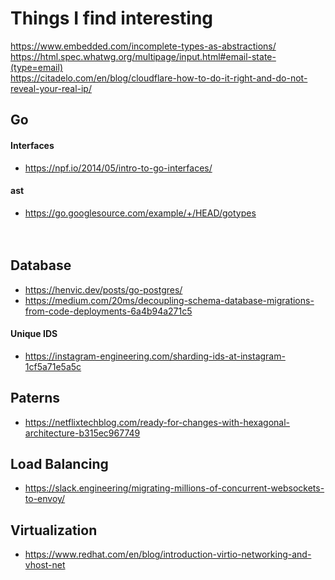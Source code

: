 # Things I find interesting

https://www.embedded.com/incomplete-types-as-abstractions/<br>
https://html.spec.whatwg.org/multipage/input.html#email-state-(type=email)  
https://citadelo.com/en/blog/cloudflare-how-to-do-it-right-and-do-not-reveal-your-real-ip/<br>

## Go
#### Interfaces
 - https://npf.io/2014/05/intro-to-go-interfaces/<br />
#### ast
 - https://go.googlesource.com/example/+/HEAD/gotypes<br />
<br /><br />
  
## Database
 - https://henvic.dev/posts/go-postgres/  
 - https://medium.com/20ms/decoupling-schema-database-migrations-from-code-deployments-6a4b94a271c5
 #### Unique IDS
  - https://instagram-engineering.com/sharding-ids-at-instagram-1cf5a71e5a5c  


## Paterns
 - https://netflixtechblog.com/ready-for-changes-with-hexagonal-architecture-b315ec967749  

## Load Balancing
 - https://slack.engineering/migrating-millions-of-concurrent-websockets-to-envoy/

## Virtualization
 - https://www.redhat.com/en/blog/introduction-virtio-networking-and-vhost-net <br />
